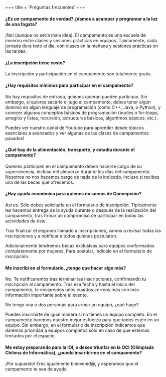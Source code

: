 +++
title = 'Preguntas frecuentes'
+++

#### **¿Es un campamento de verdad? ¿Vamos a acampar y programar a la luz de una fogata?**

¡No! (aunque no sería mala idea). El campamento es una escuela de invierno entre clases y sesiones prácticas en equipos. Típicamente, cada jornada dura todo el día, con clases en la mañana y sesiones prácticas en las tardes.

#### **¿La inscripción tiene costo?**

La inscripción y participación en el campamento son totalmente gratis.

#### **¿Hay requisitos mínimos para participar en el campamento?**

No hay requisitos de entrada, quienes quieran pueden participar. Sin embargo, si quieres sacarle el jugo al campamento, debes tener algún dominio en algún lenguaje de programación (como C++, Java, o Python), y conocer algunos conceptos básicos de programación (bucles o for-loops, arreglos y listas, recursión, estructuras básicas, algoritmos básicos, etc.).

Puedes ver nuestro canal de Youtube para aprender desde tópicos esenciales a avanzados y ver algunas de las clases de campamentos pasados!

#### **¿Qué hay de la alimentación, transporte, y estadía durante el campamento?**

Quienes participen en el campamento deben hacerse cargo de su supervivencia, incluso del almuerzo durante los días del campamento. Nosotros no nos hacemos cargo de nada de lo indicado, incluso si recibes una de las becas que ofrecemos.

#### **¿Hay ayuda económica para quienes no somos de Concepción?**

Así es. Sólo debes solicitarla en el formulario de inscripción. Típicamente les hacemos entrega de la ayuda durante o después de la realización del campamento, tras firmar un compromiso de participar en todas las actividades de éste.

Tras finalizar el segundo llamado a inscripciones, vamos a revisar todas las inscripciones y a notificar a todos quienes postularon.

Adicionalmente tendremos becas exclusivas para equipos conformados completamente por mujeres. Para postular, indícalo en el formulario de inscripción.

#### **Me inscribí en el formulario, ¿tengo que hacer algo más?**

No. Te notificaremos tras terminar las inscripciones, confirmando tu inscripción al campamento. Tras esa fecha y hasta el inicio del campamento, te enviaremos unos cuantos correos más con más información importante sobre el evento.

No tengo una o dos personas para armar un equipo, ¿qué hago?

Puedes inscribirte de igual manera si no tienes un equipo completo. En el campamento haremos nuestro mejor esfuerzo para que todos estén en un equipo. Sin embargo, en el formulario de inscripción indicamos que daremos prioridad a equipos completos sólo en caso de que estemos limitados por el espacio.

#### **Me estoy preparando para la IOI, o deseo triunfar en la OCI (Olimpiada Chilena de Informática), ¿puedo inscribirme en el campamento?**

¡Por supuesto! Eres igualmente bienvenid@, y esperamos que el campamento te sea de ayuda.
